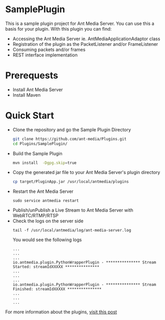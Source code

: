 # SamplePlugin
This is a sample plugin project for Ant Media Server. You can use this a basis for your plugin.
With this plugin you can find:
- Accessing the Ant Media Server ie. AntMediaApplicationAdaptor class
- Registration of the plugin as the PacketListener and/or FrameListener 
- Consuming packets and/or frames
- REST interface implementation

# Prerequests
- Install Ant Media Server
- Install Maven 

# Quick Start

- Clone the repository and go the Sample Plugin Directory
  ```sh
  git clone https://github.com/ant-media/Plugins.git
  cd Plugins/SamplePlugin/
  ```
- Build the Sample Plugin
  ```sh
  mvn install  -Dgpg.skip=true
  ```
- Copy the generated jar file to your Ant Media Server's plugin directory
  ```sh
  cp target/PluginApp.jar /usr/local/antmedia/plugins
  ```
- Restart the Ant Media Server
  ```
  sudo service antmedia restart
  ```
- Publish/unPublish a Live Stream to Ant Media Server with WebRTC/RTMP/RTSP
- Check the logs on the server side 
  ```
  tail -f /usr/local/antmedia/log/ant-media-server.log
  ```
  You would see the following logs
  ```
  ...
  ...
  ...
  io.antmedia.plugin.PythonWrapperPlugin - *************** Stream Started: streamIdXXXXX ***************
  ...
  ...
  ...
  io.antmedia.plugin.PythonWrapperPlugin - *************** Stream Finished: streamIdXXXXX ***************
  ...
  ...
  ...
  ```

For more information about the plugins, [visit this post](https://antmedia.io/plugins-will-make-ant-media-server-more-powerful/)
  
